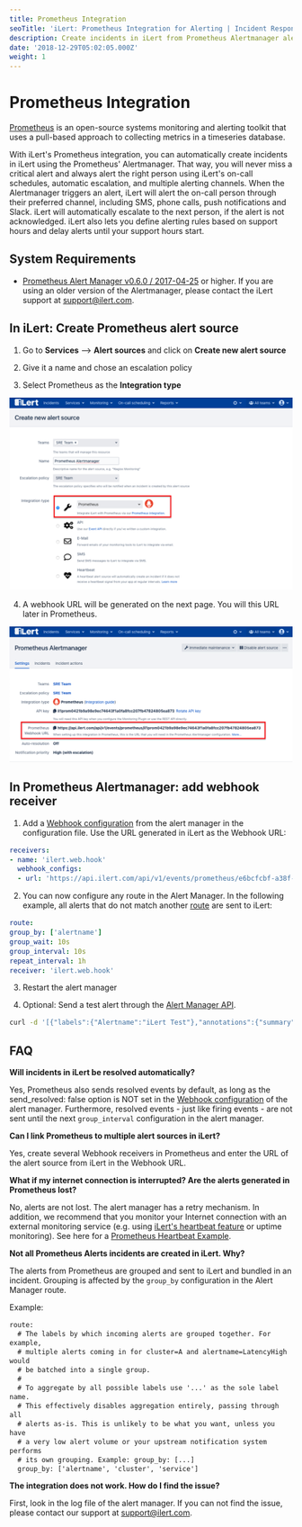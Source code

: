 ```yaml
---
title: Prometheus Integration
seoTitle: 'iLert: Prometheus Integration for Alerting | Incident Response | Uptime'
description: Create incidents in iLert from Prometheus Alertmanager alerts
date: '2018-12-29T05:02:05.000Z'
weight: 1
---
```


# Prometheus Integration

[Prometheus](https://github.com/prometheus) is an open-source systems monitoring and alerting toolkit that uses a pull-based approach to collecting metrics in a timeseries database.

With iLert's Prometheus integration, you can automatically create incidents in iLert using the Prometheus' Alertmanager. That way, you will never miss a critical alert and always alert the right person using iLert's on-call schedules, automatic escalation, and multiple alerting channels. When the Alertmanager triggers an alert, iLert will alert the on-call person through their preferred channel, including SMS, phone calls, push notifications and Slack. iLert will automatically escalate to the next person, if the alert is not acknowledged. iLert also lets you define alerting rules based on support hours and delay alerts until your support hours start. 

## System Requirements <a id="requirements"></a>

* [Prometheus Alert Manager v0.6.0 / 2017-04-25](https://github.com/prometheus/alertmanager/releases/tag/v0.6.0) or higher. If you are using an older version of the Alertmanager, please contact the iLert support at [support@ilert.com](mailto:support@ilert.com).

## In iLert: Create Prometheus alert source <a id="create-alarm-source"></a>

1. Go to **Services** --&gt; **Alert sources** and click on **Create new alert source**

2. Give it a name and chose an escalation policy

3. Select Prometheus as the **Integration type**

![](../.gitbook/assets/screenshot-2021-04-26-at-13.04.18.png)

4. A webhook URL will be generated on the next page. You will this URL later in Prometheus.

![](../.gitbook/assets/screenshot-2021-04-26-at-13.05.18.png)

## In Prometheus Alertmanager: add webhook receiver <a id="add-webhook"></a>

1. Add a [Webhook configuration](https://prometheus.io/docs/alerting/configuration/#webhook_config) from the alert manager in the configuration file. Use the URL generated in iLert as the Webhook URL:

```yaml
receivers:
- name: 'ilert.web.hook'
  webhook_configs:
  - url: 'https://api.ilert.com/api/v1/events/prometheus/e6bcfcbf-a38f-462a-af9d-1687809b7594'
```

2. You can now configure any route in the Alert Manager. In the following example, all alerts that do not match another [route](https://prometheus.io/docs/alerting/configuration/#route) are sent to iLert:

```yaml
route:
group_by: ['alertname']
group_wait: 10s
group_interval: 10s
repeat_interval: 1h
receiver: 'ilert.web.hook'
```

3. Restart the alert manager

4. Optional: Send a test alert through the [Alert Manager API](https://prometheus.io/docs/alerting/clients/).

```bash
curl -d '[{"labels":{"Alertname":"iLert Test"},"annotations":{"summary":"iLert Test"}}]' http://localhost:9093/api/v1/alerts
```

## FAQ <a id="faq"></a>

**Will incidents in iLert be resolved automatically?**

Yes, Prometheus also sends resolved events by default, as long as the send\_resolved: false option is NOT set in the [Webhook configuration](https://prometheus.io/docs/alerting/configuration/#webhook_config) of the alert manager. Furthermore, resolved events - just like firing events - are not sent until the next `group_interval` configuration in the alert manager.

**Can I link Prometheus to multiple alert sources in iLert?**

Yes, create several Webhook receivers in Prometheus and enter the URL of the alert source from iLert in the Webhook URL.

**What if my internet connection is interrupted? Are the alerts generated in Prometheus lost?**

No, alerts are not lost. The alert manager has a retry mechanism. In addition, we recommend that you monitor your Internet connection with an external monitoring service \(e.g. using [iLert's heartbeat feature](../uptime-monitors/heartbeat-monitoring/) or uptime monitoring\). See here for a [Prometheus Heartbeat Example](../uptime-monitors/heartbeat-monitoring/prometheus-heartbeat-example.md).

**Not all Prometheus Alerts incidents are created in iLert. Why?**

The alerts from Prometheus are grouped and sent to iLert and bundled in an incident. Grouping is affected by the `group_by` configuration in the Alert Manager route.

Example:

```text
route:
  # The labels by which incoming alerts are grouped together. For example,
  # multiple alerts coming in for cluster=A and alertname=LatencyHigh would
  # be batched into a single group.
  #
  # To aggregate by all possible labels use '...' as the sole label name.
  # This effectively disables aggregation entirely, passing through all
  # alerts as-is. This is unlikely to be what you want, unless you have
  # a very low alert volume or your upstream notification system performs
  # its own grouping. Example: group_by: [...]
  group_by: ['alertname', 'cluster', 'service']
```

**The integration does not work. How do I find the issue?**

First, look in the log file of the alert manager. If you can not find the issue, please contact our support at [support@ilert.com](support@ilert.com).

